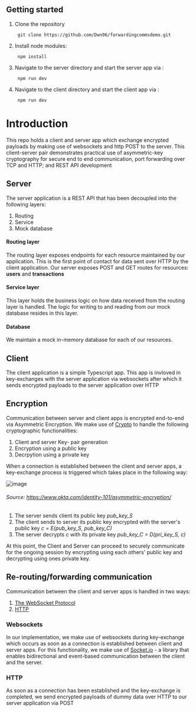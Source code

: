 ## Getting started

1. Clone the repository

        git clone https://github.com/Dwn96/forwardingcommsdemo.git
  
2. Install node modules:

        npm install  

3. Navigate to the server directory and start the server app via :

        npm run dev

3. Navigate to the client directory and start the client app via :

        npm run dev

# Introduction
This repo holds a client and server app which exchange encrypted payloads by making use of websockets and http POST to the server.
This client-server pair demonstrates practical use of asymmetric-key cryptography for secure end to end communication, port forwarding over TCP
and HTTP; and REST API development

## Server
The server application is a REST API that has been decoupled into the following layers:

  1. Routing
  2. Service
  3. Mock database

   #### Routing layer
   The routing layer exposes endpoints for each resource maintained by our application. This is the first point of contact for data sent over HTTP by the client 
   application. 
   Our server exposes POST and GET routes for resources: **users** and **transactions**

  #### Service layer
  This layer holds the business logic on how data received from the routing layer is handled. The logic for writing to and reading from our mock database
  resides in this layer.

  #### Database
  We maintain a mock in-memory database for each of our resources.

## Client
The client application is a simple Typescript app. This app is invloved in key-exchanges with the server application via websockets after which it sends encrypted payloads to the server application over HTTP

## Encryption

Communication between server and client apps is encrypted end-to-end via Asymmetric Encryption. We make use of [Crypto](https://nodejs.org/api/crypto.html)
to handle the following cryptographic functionalities:
  1. Client and server Key- pair generation
  2. Encryption using a public key
  3. Decrpytion using a private key

When a connection is established between the client and server apps, a key-exchange process is triggered which takes place in the following way:

![image](https://user-images.githubusercontent.com/45044744/150684620-c283c0a4-eb69-45fe-93cd-4ae7b18edc47.png)
  ###### Source: https://www.okta.com/identity-101/asymmetric-encryption/

  1. The server sends client its public key *pub_key_S*
  2. The client sends to server its public key encrypted with the server's public key
        *c = E(pub_key_S, pub_key_C)*
  3. The server decrypts c with its private key *pub_key_C = D(pri_key_S, c)*
  
 At this point, the Client and Server can proceed to securely communicate for the ongoing session by encrypting using each others' public key and decrypting using  ones private key.

## Re-routing/forwarding communication
Communication between the client and server apps is handled in two ways:
  1. [The WebSocket Protocol](https://www.rfc-editor.org/rfc/rfc6455)
  2. [HTTP](https://datatracker.ietf.org/doc/html/draft-ietf-httpbis-http2-01)

 ### Websockets
In our implementation, we make use of websockets during key-exchange which occurs as soon as a connection is established between client and server apps. 
For this functionality, we make use of [Socket.io](https://socket.io/docs/v4/) - a library that enables bidirectional and event-based communication between the client and the server.

### HTTP
As soon as a connection has been established and the key-exchange is completed, we send encrypted payloads of dummy data over HTTP to our server application via
POST


